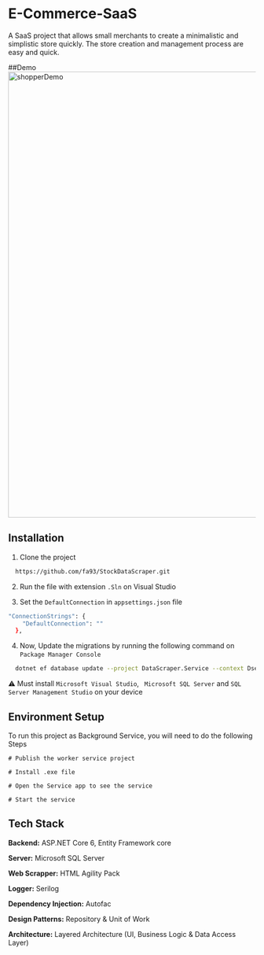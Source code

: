 # E-Commerce-SaaS 

A SaaS project that allows small merchants to create a minimalistic and simplistic store quickly. The store creation and management process are easy and quick.

##Demo
<img width="907" alt="shopperDemo" src="https://user-images.githubusercontent.com/61489549/206221106-4bb8b585-9962-467b-8f12-62d9efdebc26.PNG">

## Installation

1) Clone the project
```bash
  https://github.com/fa93/StockDataScraper.git
```
2) Run the file with extension ` .Sln ` on Visual Studio

3) Set the `DefaultConnection` in `appsettings.json` file 
```bash
"ConnectionStrings": {
    "DefaultConnection": ""
  },
```

4) Now, Update the migrations by running the following command on ``` Package Manager Console ```
```bash
  dotnet ef database update --project DataScraper.Service --context DseDbContext
```
⚠️ Must install ` Microsoft Visual Studio `, ` Microsoft SQL Server` and `SQL Server Management Studio` on your device

## Environment Setup

To run this project as Background Service, you will need to do the following  Steps

`# Publish the worker service project`

`# Install .exe file `

`# Open the Service app to see the service`

`# Start the service`


## Tech Stack

**Backend:** ASP.NET Core 6, Entity Framework core

**Server:**  Microsoft SQL Server

**Web Scrapper:** HTML Agility Pack 

**Logger:** Serilog

**Dependency Injection:** Autofac

**Design Patterns:** Repository & Unit of Work

**Architecture:** Layered Architecture (UI, Business Logic & Data Access Layer)
